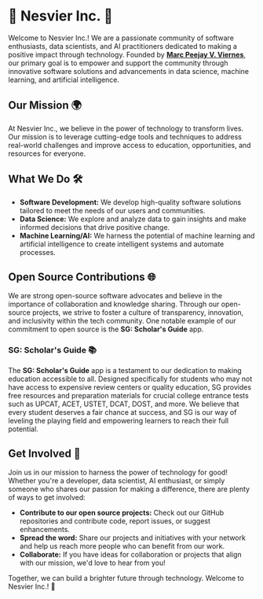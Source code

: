 # 🚀 Nesvier Inc. 🌟

Welcome to Nesvier Inc.! We are a passionate community of software enthusiasts, data scientists, and AI practitioners dedicated to making a positive impact through technology. Founded by [**Marc Peejay V. Viernes**](https://www.linkedin.com/in/marc-viernes/), our primary goal is to empower and support the community through innovative software solutions and advancements in data science, machine learning, and artificial intelligence.

## Our Mission 🌍
At Nesvier Inc., we believe in the power of technology to transform lives. Our mission is to leverage cutting-edge tools and techniques to address real-world challenges and improve access to education, opportunities, and resources for everyone.

## What We Do 🛠️
- **Software Development:** We develop high-quality software solutions tailored to meet the needs of our users and communities.
- **Data Science:** We explore and analyze data to gain insights and make informed decisions that drive positive change.
- **Machine Learning/AI:** We harness the potential of machine learning and artificial intelligence to create intelligent systems and automate processes.

## Open Source Contributions 🌐
We are strong open-source software advocates and believe in the importance of collaboration and knowledge sharing. Through our open-source projects, we strive to foster a culture of transparency, innovation, and inclusivity within the tech community. One notable example of our commitment to open source is the **SG: Scholar's Guide** app.

### SG: Scholar's Guide 📚
The **SG: Scholar's Guide** app is a testament to our dedication to making education accessible to all. Designed specifically for students who may not have access to expensive review centers or quality education, SG provides free resources and preparation materials for crucial college entrance tests such as UPCAT, ACET, USTET, DCAT, DOST, and more. We believe that every student deserves a fair chance at success, and SG is our way of leveling the playing field and empowering learners to reach their full potential.

## Get Involved 💬
Join us in our mission to harness the power of technology for good! Whether you're a developer, data scientist, AI enthusiast, or simply someone who shares our passion for making a difference, there are plenty of ways to get involved:

- **Contribute to our open source projects:** Check out our GitHub repositories and contribute code, report issues, or suggest enhancements.
- **Spread the word:** Share our projects and initiatives with your network and help us reach more people who can benefit from our work.
- **Collaborate:** If you have ideas for collaboration or projects that align with our mission, we'd love to hear from you!

Together, we can build a brighter future through technology. Welcome to Nesvier Inc.! 🌟
